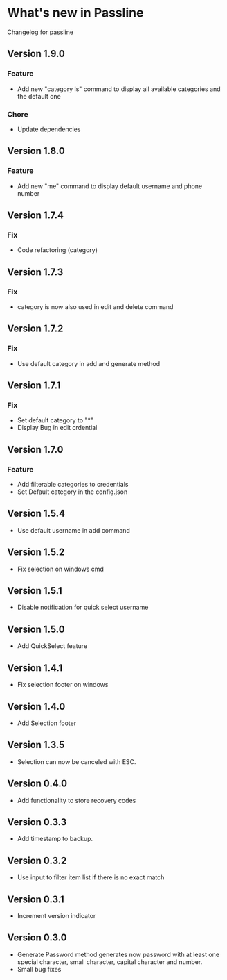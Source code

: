 # What's new in Passline

Changelog for passline

## Version 1.9.0

### Feature

- Add new "category ls" command to display all available categories and the default one

### Chore

- Update dependencies

## Version 1.8.0

### Feature

- Add new "me" command to display default username and phone number

## Version 1.7.4

### Fix

- Code refactoring (category)

## Version 1.7.3

### Fix

- category is now also used in edit and delete command

## Version 1.7.2

### Fix

- Use default category in add and generate method

## Version 1.7.1

### Fix

- Set default category to "*"
- Display Bug in edit crdential

## Version 1.7.0

### Feature

- Add filterable categories to credentials
- Set Default category in the config.json 

## Version 1.5.4

- Use default username in add command

## Version 1.5.2

- Fix selection on windows cmd

## Version 1.5.1

- Disable notification for quick select username

## Version 1.5.0

- Add QuickSelect feature

## Version 1.4.1

- Fix selection footer on windows

## Version 1.4.0

- Add Selection footer

## Version 1.3.5

- Selection can now be canceled with ESC.

## Version 0.4.0

- Add functionality to store recovery codes

## Version 0.3.3

- Add timestamp to backup.

## Version 0.3.2

- Use input to filter item list if there is no exact match

## Version 0.3.1

- Increment version indicator


## Version 0.3.0

- Generate Password method generates now password with at least one special character, small character, capital character and number.
- Small bug fixes